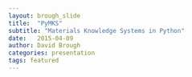 ```yaml
---
layout: brough_slide
title:  "PyMKS"
subtitle: "Materials Knowledge Systems in Python"
date:   2015-04-09
author: David Brough
categories: presentation
tags: featured
---
```

<script type="text/template">
#**{{ page.title }}**
<br />
####**{{ page.subtitle}}**
###{{ page.author }}

--horizontal

###**Trouble Multiscale Material Models**
<br />

  * Models for different length and time scales

  * Nonlinear field equations

  * Structure matters

--horizontal
###**Materials Knowledge Systems**
<br />

 * Data science approach for multi-scale materials science.

 * Previous "knowledge" to be applied to new microstructures.

 * Potential method for inverse material design.

--horizontal

### **Localization vs Homogenization**
<br />

 * Localization (Top Down)

 * Homogenization (Bottom Up)


--horizontal

[Materials Innovation Network](https://github.com/materialsinnovation)
![Materials Innovation](https://raw.githubusercontent.com/materialsinnovation/materialsinnovation.github.io/master/assets/matin_full_logo.png "Materials Innovation Network")

--vertical

###**Materials Innovation**
<br />

 * [PyMKS](http://pymks.org)

 * [Project Pages](http://materialsinnovation.github.io/project-pages)


Contributions Welcome

--horizontal

### **Homogenization**
<br />

Quantify Structure $\rightarrow$ Reduce Dimension $\rightarrow$ Fit to Property

<br />

2-Point Statistics $\rightarrow$ PCA $\rightarrow$ Polynomial Regression

--vertical

### **Homogenization**
<br />

**2-Point Statistics** $\rightarrow$ PCA $\rightarrow$ Polynomial Regression

<br />

[Checker Board Example](http://nbviewer.ipython.org/github/materialsinnovation/pymks/blob/develop/notebooks/checker_board.ipynb)

<br />

$$ f_r^{hh'} = \frac{1}{V} \sum_x m[x + r, t, h] m[x, t, h'] $$

--vertical

### **Homogenization**
<br />

2-Point Statistics $\rightarrow$ **PCA** $\rightarrow$ Polynomial Regression

<br />

[Sklearn PCA Example](http://scikit-learn.org/stable/auto_examples/decomposition/plot_pca_3d.html)

--vertical

### **Homogenization**
<br />

2-Point Statistics $\rightarrow$ PCA $\rightarrow$ **Polynomial Regression**

<br /> [Sklearn Polynomail Ridge Regression](http://scikit-learn.org/stable/modules/generated/sklearn.linear_model.Ridge.html#sklearn.linear_model.Ridge)

--horizontal

### **Localization**
<br />

Discretize Microstructure $\rightarrow$ Calibrate Kernels (Digital Filters)

<br />

Microstructure Function $\rightarrow$ Fit Influence Coefficients

--vertical

### **Localization**
<br />

Microstructure Function $\rightarrow$ Fit Influence Coefficients

[Elasticity Example](http://materialsinnovation.github.io/pymks/#technical-overview)

--horizontal

### **PyMKS Development Approach**
<br />

* Use abstractions from other libraries

* Use open source dependencies

* Have a permissive license

* Python has a large scientific code base

* Integration of docs and tests


--horizontal

### **PyMKS - API**
<br />

Homogenization and Localization Models

* model.fit(X, y)

  * X - Microstructure

  * y - Property

* model.predict(X)

  * X - Microstructure

--horizontal

### **PyMKS - 2-Point Statistics Example**
<br />
[Checkerboard Example](http://nbviewer.ipython.org/github/materialsinnovation/pymks/blob/develop/notebooks/checker_board.ipynb)

--horizontal

### **Homogenization Example**
<br />

[Effective Stiffness](http://nbviewer.ipython.org/github/davidbrough1/pymks/blob/issue152-stress-example/notebooks/stress_homogenization_2D.ipynb)

--vertical
### **Sklearn - Dimensionality Reduction**
<br />

* PCA (Incremental, Randomized, Kernel, Sparse)

* Non-negative Matrix Factorization

* t-distributed Stochastic Neighbor Embedding

* Local Linear Embedding

* Spectral Embedding

* Isomap

* Linear Discriminant Analysis

--vertical
### **Sklearn - Polynomial Regression Models**
<br />

* Linear Regression

* Lasso

* Logistic Regression

* Ridge Regression (Bayesian, Kernel)


--horizontal

### **Localization Examples**
<br />

[Structure-Property](http://nbviewer.ipython.org/github/materialsinnovation/pymks/blob/develop/notebooks/elasticity_2D_Multiphase.ipynb)

[Structure-Processing](http://nbviewer.ipython.org/github/materialsinnovation/pymks/blob/develop/notebooks/cahn_hilliard_Legendre.ipynb)

--horizontal

### **Future Development**
<br />

 * Generalize Spherical Harmonics

 * Homogenization Processing Example

   * Rate Constant, Kalman Filter

 * Additional Examples
